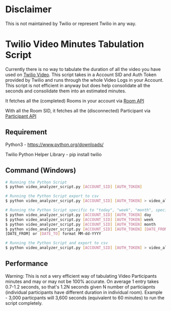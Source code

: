 # Disclaimer
This is not maintained by Twilio or represent Twilio in any way. 

# Twilio Video Minutes Tabulation Script
Currently there is no way to tabulate the duration of all the video you have used on [Twilio Video](https://www.twilio.com/docs/video/video-log-analyzer).
This script takes in a Account SID and Auth Token provided by Twilio and runs through the whole Video Logs in your Account. This script is not efficient in anyway but does help 
consolidate all the seconds and consolidate them into an estimated minutes.

It fetches all the (completed) Rooms in your account via [Room API](https://www.twilio.com/docs/video/api/rooms-resource?code-sample=code-retrieve-a-list-of-rooms-by-status&code-language=Python&code-sdk-version=6.x)

With all the Room SID, it fetches all the (disconnected) Participant via [Participant API](https://www.twilio.com/docs/video/api/participants?code-sample=code-retrieve-a-list-of-disconnected-participants-3&code-language=Python&code-sdk-version=default)

## Requirement
Python3 - https://www.python.org/downloads/

Twilio Python Helper Library - pip install twilio

## Command (Windows)
```bash
# Running the Python Script
$ python video_analyzer_script.py [ACCOUNT_SID] [AUTH_TOKEN]

# Running the Python Script export to csv
$ python video_analyzer_script.py [ACCOUNT_SID] [AUTH_TOKEN] > video_all.csv

# Running the Python Script specific to "today", "week", "month", specific date
$ python video_analyzer_script.py [ACCOUNT_SID] [AUTH_TOKEN] day
$ python video_analyzer_script.py [ACCOUNT_SID] [AUTH_TOKEN] week
$ python video_analyzer_script.py [ACCOUNT_SID] [AUTH_TOKEN] month
$ python video_analyzer_script.py [ACCOUNT_SID] [AUTH_TOKEN] [DATE_FROM] [DATE_TO]
[DATE_FROM] or [DATE_TO] format MM-dd-YYYY

# Running the Python Script and export to csv
$ python video_analyzer_script.py [ACCOUNT_SID] [AUTH_TOKEN] > video_all.csv
```

## Performance
Warning: This is not a very efficient way of tabulating Video Participants minutes and may or may not be 100% accurate. 
On average 1 entry takes 0.7-1.2 seconds, so that's 1.2N seconds given N number of particiapnts (individual participants have different duration in individual room).
Example - 3,000 particpants will 3,600 seconds (equivalent to 60 minutes) to run the script completely.
